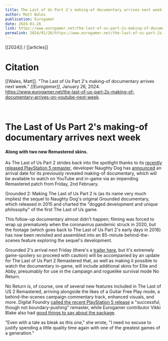 ```yaml
---
title: The Last of Us Part 2's making-of documentary arrives next week
author: Matt Wales
publication: Eurogamer
date: 2024-01-26
link: https://www.eurogamer.net/the-last-of-us-part-2s-making-of-documentary-arrives-on-youtube-next-week
permalink: 2024/01/26/https://www.eurogamer.net/the-last-of-us-part-2s-making-of-documentary-arrives-on-youtube-next-week
---
```


[[2024]] / [[articles]]

# Citation

[[Wales, Matt]]. "The Last of Us Part 2's making-of documentary arrives next week." *[[Eurogamer]]*, January 26, 2024. <https://www.eurogamer.net/the-last-of-us-part-2s-making-of-documentary-arrives-on-youtube-next-week>.

<br>

# The Last of Us Part 2's making-of documentary arrives next week

#### Along with two new Remastered skins.

As The Last of Us Part 2 strides back into the spotlight thanks to its [recently released PlayStation 5 remaster](https://www.eurogamer.net/the-last-of-us-part-2-is-getting-a-playstation-5-remaster-in-january), developer Naughty Dog has [announced](https://x.com/Naughty_Dog/status/1750534132382277990?s=20) an arrival date for its previously revealed making-of documentary, which will be available to watch on YouTube and in-game via an impending Remastered patch from Friday, 2nd February.

Grounded 2: Making The Last of Us Part 2 is (as its name very much implies) the sequel to Naughty Dog's original Grounded documentary, which released in 2015 and charted the "dogged development and unique philosophy" of the first The Last of Us game.

This follow-up documentary almost didn't happen; filming was forced to wrap up prematurely when the coronavirus pandemic struck in 2020, but the footage (which goes back to The Last of Us Part 2's early days in 2016) has now been revisited and assembled into an 85-minute behind-the-scenes feature exploring the sequel's development.

Grounded 2's arrival next Friday (there's a [trailer here](https://www.youtube.com/watch?v=TxCrkSlOVa8), but it's extremely game-spoilery so proceed with caution) will be accompanied by an update for The Last of Us Part 2 Remastered that, as well as making it possible to watch the documentary in-game, will include additional skins for Ellie and Abby, presumably for use in the campaign and roguelike survival mode No Return.

No Return is, of course, one of several new features included in The Last of US 2 Remastered, arriving alongside the likes of a Guitar Free Play mode, a behind-the-scenes campaign commentary track, enhanced visuals, and more. Digital Foundry [called the recent PlayStation 5 release](https://www.eurogamer.net/digitalfoundry-2024-the-last-of-us-part-2-remastered-ps5-tech-analysis) a "successful, though not boundary-pushing" remaster, while Eurogamer contributor Vikki Blake also had [good things to say about the package](https://www.eurogamer.net/no-return-may-not-live-up-to-factions-but-the-last-of-us-part-2-remastered-offers-enough-reason-for-a-revisit).

"Even with a tale as bleak as this one," she wrote, "I need no excuse to justify spending a little quality time again with one of the greatest games of a generation."
